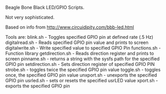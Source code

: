 Beagle Bone Black LED/GPIO Scripts.

Not very sophisticated.

Based on info from http://www.circuidipity.com/bbb-led.html

Tools are:
blink.sh - Toggles specified GPIO pin at defined rate (.5 Hz)
digitalread.sh - Reads specified GPIO pin value and prints to screen
digitalwrite.sh - Write specified value to specified GPIO Pin
functions.sh - Function library
getdirection.sh - Reads direction register and prints to screen
pinname.sh - returns a string with the sysfs path for the specified GPIO pin
setdirection.sh - Sets direction register of specified GPIO PIN
strobe.sh - toggles twice the specified GPIO pin value
toggle.sh - toggles once, the specified GPIO pin value
unxport.sh - unexports the specified GPIO pin
usrled.sh - sets or resets the specified usrLED value
xport.sh - exports the specified GPIO pin


